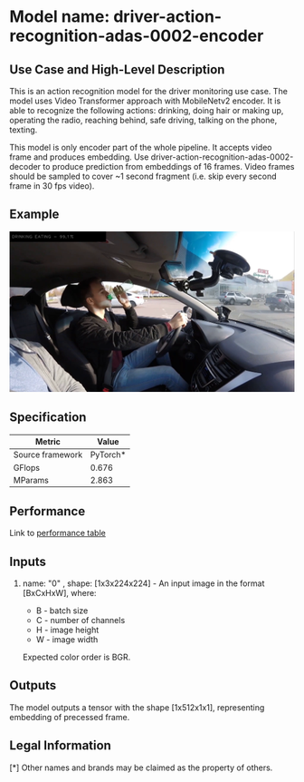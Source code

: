 # Model name: driver-action-recognition-adas-0002-encoder

## Use Case and High-Level Description

This is an action recognition model for the driver monitoring use case. The model uses Video Transformer approach with MobileNetv2 encoder. It is able to recognize the following actions: drinking, doing hair or making up, operating the radio, reaching behind, safe driving, talking on the phone, texting.

This model is only encoder part of the whole pipeline. It accepts video frame and produces embedding. Use driver-action-recognition-adas-0002-decoder to produce prediction from embeddings of 16 frames. Video frames should be sampled to cover ~1 second fragment (i.e. skip every second frame in 30 fps video). 

## Example

![](./action-recognition-kelly.png)

## Specification

| Metric                          | Value                                     |
|---------------------------------|-------------------------------------------|
| Source framework                | PyTorch*                                  |
| GFlops                          | 0.676                                     |
| MParams                         | 2.863                                     |

## Performance
Link to [performance table](https://software.intel.com/en-us/openvino-toolkit/benchmarks)

## Inputs

1. name: "0" , shape: [1x3x224x224] - An input image in the format [BxCxHxW],
   where:
    - B - batch size
    - C - number of channels
    - H - image height
    - W - image width

   Expected color order is BGR.

## Outputs

The model outputs a tensor with the shape [1x512x1x1], representing embedding of precessed frame.   

## Legal Information
[*] Other names and brands may be claimed as the property of others.
